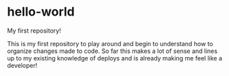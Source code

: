 # hello-world

My first repository!

This is my first repository to play around and begin to understand how to organize changes made to code. So far this makes a lot of sense and lines up to my existing knowledge of deploys and is already making me feel like a developer!
